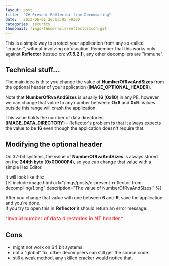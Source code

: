 ```yaml
---
layout: post
title:  "C# Prevent Reflector from Decompiling"
date:   2013-06-01 20:02:05 +0300
categories: security
thumbnail: /imgs/thumbnails/reflectorIcon.gif
---
```


This is a simple way to protect your application from any so-called "cracker", without involving obfuscation. Remember that this works only against **Reflector** (tested on: **v7.5.2.1**), any other decompilers are "immune".

## Technical stuff...

The main idea is this: you change the value of **NumberOfRvaAndSizes** from the optional header of your application (**IMAGE_OPTIONAL_HEADER**).

Note that **NumberOfRvaAndSizes** is usually **16** (**0x10**) in any PE, however we can change that value to any number between: **0x6** and **0x9**. Values outside this range will crash the application.

This value holds the number of data directories (**IMAGE_DATA_DIRECTORY**) - Reflector's problem is that it always expects the value to be **16** even though the application doesn't require that.

## Modifying the optional header

On 32-bit systems, the value of **NumberOfRvaAndSizes** is always stored on the **244th byte** (**0x00000F4**), so you can change that value with a simple Hex Editor.

It will look like this:  
{% include image.html url="/imgs/posts/c-prevent-reflector-from-decompiling/1.png" description="The value of NumberOfRvaAndSizes." %}

After you change that value with one between **6** and **9**, save the application and you're done.  
If you try to open this in **Reflector** it should return an error message:

"<font color="red" size="3">Invalid number of data directories in NT header.</font>"

## Cons

- might not work on 64 bit systems.  
- not a "global" fix, other decompilers can still get the source code.  
- still a weak method, any skilled cracker would notice that.
